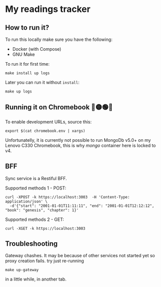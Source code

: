 # My readings tracker

## How to run it?

To run this locally make sure you have the following:
- Docker (with Compose)
- GNU Make

To run it for first time:

    make install up logs

Later you can run it without `install`:

    make up logs

## Running it on Chromebook 🔴🟡🟢🔵 

To enable development URLs, source this:

    export $(cat chromebook.env | xargs)

Unfortunatelly, it is currently not possible to run MongoDb v5.0+
on my Lenovo C330 Chromebook, this is why *mongo* container here is locked to v4.

## BFF

Sync service is a Restiful BFF.

Supported methods 1 - POST:

    curl -XPOST -k https://localhost:3003  -H 'Content-Type: application/json' \
      -d'{"start": "2001-01-01T11:11:11", "end": "2001-01-01T12:12:12", "book": "genesis", "chapter": 1}'

Supported methods 2 - GET:

    curl -XGET -k https://localhost:3003

## Troubleshooting

Gateway chashes. It may be because of other services not started yet so proxy creation fails.
try just re-running

    make up-gateway

in a little while, in another tab.
